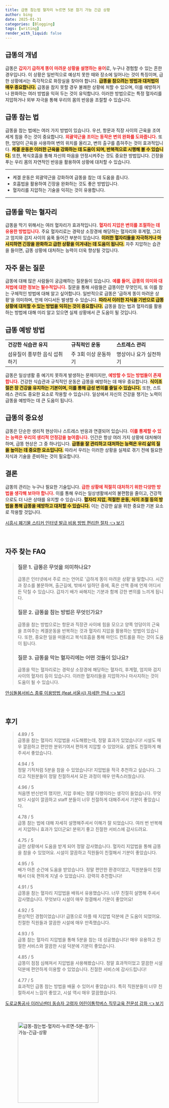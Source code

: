 ```yaml
---
title: 급똥 참는법 혈자리 누르면 5분 참기 가능 긴급 상황
author: bing
date: 2025-01-31
categories: [Blogging]
tags: [writing]
render_with_liquid: false
---
```



<h2 id='급똥의_개념'>급똥의 개념</h2>

<p>급똥은 <b><span style="color: #ee2323;">갑자기 급하게 똥이 마려운 상황을 설명하는 용어</span></b>로, 누구나 경험할 수 있는 흔한 경우입니다. 이 상황은 일반적으로 예상치 못한 때와 장소에 일어나는 것이 특징이며, 급한 상황에서는 즉각적으로 화장실을 찾아야 합니다. <b><span style="background-color: #ffe066;">급똥을 참으려는 방법과 대처법이 매우 중요합니다.</span></b> 급똥을 참지 못할 경우 불쾌한 상황에 처할 수 있으며, 이를 예방하거나 완화하는 여러 방법을 익혀 두는 것이 유익합니다. 이러한 방법으로는 특정 혈자리를 지압하거나 외부 자극을 통해 우리의 몸의 반응을 조절할 수 있습니다. </p>

<h2 id='급똥_참는_법'>급똥 참는 법</h2>

<p>급똥을 참는 법에는 여러 가지 방법이 있습니다. 우선, 항문과 직장 사이의 근육을 조여 세게 힘을 주는 것이 중요합니다. <b><span style="color: #ee2323;">외괄약근을 조이는 동작은 변의 완화를 도와줍니다.</span></b> 또한, 엉덩이 근육을 사용하여 변의 위치를 올리고, 변의 출구를 좁혀주는 것이 효과적입니다. <b><span style="background-color: #ffe066;">케겔 운동은 이러한 근육을 강화하는 데 도움이 되며, 반복적으로 시행해 볼 수 있습니다.</span></b> 또한, 복식호흡을 통해 자신의 마음을 안정시켜주는 것도 중요한 방법입니다. 긴장을 푸는 우리 몸의 자연적인 반응을 활용하여 상황에 대처할 수 있습니다.</p>

<hr />

<ul>
    <li>케겔 운동은 외괄약근을 강화하여 급똥을 참는 데 도움을 줍니다.</li>
    <li>호흡법을 활용하여 긴장을 완화하는 것도 좋은 방법입니다.</li>
    <li>혈자리를 지압하는 기술을 익히는 것이 유용합니다.</li>
</ul>

<hr />

<h2 id='급똥을_막는_혈자리'>급똥을 막는 혈자리</h2>

<p>급똥을 막기 위해서는 여러 혈자리가 효과적입니다. <b><span style="color: #ee2323;">혈자리 지압은 변의를 조절하는 데 유용한 방법입니다.</span></b> 주요 혈자리로는 경락상 소장경에 해당하는 혈자리와 후계혈, 그리고 엄지와 검지 사이의 움푹 들어간 부분이 있습니다. <b><span style="background-color: #ffe066;">이러한 혈자리들을 자극하거나 마사지하면 긴장을 완화하고 급한 상황을 이겨내는 데 도움이 됩니다.</span></b> 자주 지압하는 습관을 들이면, 급똥 상황에 대처하는 능력이 더욱 향상될 것입니다.</p>

<h2 id='자주_묻는_질문'>자주 묻는 질문</h2>

<p>급똥에 대해 많은 사람들이 궁금해하는 질문들이 있습니다. <b><span style="color: #ee2323;">예를 들어, 급똥의 의미와 대처법에 대한 정보는 필수적입니다.</span></b> 질문을 통해 사람들은 급똥이란 무엇인지, 또 이를 참는 구체적인 방법에 대해 알고 싶어합니다. 일반적으로 급똥은 '급하게 똥이 마려운 상황'을 의미하며, 언제 어디서든 발생할 수 있습니다. <b><span style="background-color: #ffe066;">따라서 이러한 지식을 기반으로 급똥 상황에 대처할 수 있는 방법을 익히는 것이 중요합니다.</span></b> 급똥을 참는 법과 혈자리를 활용하는 방법에 대해 미리 알고 있으면 실제 상황에서 큰 도움이 될 것입니다.</p>

<h2 id='급똥_예방_방법'>급똥 예방 방법</h2>

<table>
    <tr>
        <td><b>건강한 식습관 유지</b></td>
        <td><b>규칙적인 운동</b></td>
        <td><b>스트레스 관리</b></td>
    </tr>
    <tr>
        <td>섬유질이 풍부한 음식 섭취하기</td>
        <td>주 3회 이상 운동하기</td>
        <td>명상이나 요가 실천하기</td>
    </tr>
</table>

<p>급똥은 일상생활 중 예기치 못하게 발생하는 문제이지만, <b><span style="color: #ee2323;">예방할 수 있는 방법들이 존재합니다.</span></b> 건강한 식습관과 규칙적인 운동은 급똥을 예방하는 데 매우 중요합니다. <b><span style="background-color: #ffe066;">식이조절은 장 건강을 유지하는 기본이며, 이를 통해 급성 변의를 줄일 수 있습니다.</span></b> 또한, 스트레스 관리도 중요한 요소로 작용할 수 있습니다. 일상에서 자신의 건강을 챙기는 노력이 급똥을 예방하는 데 큰 도움이 됩니다.</p>

<h2 id='급똥의_중요성'>급똥의 중요성</h2>

<p>급똥은 단순한 생리적 현상이나 스트레스 반응과 연결되어 있습니다. <b><span style="color: #ee2323;">이를 통제할 수 있는 능력은 우리의 생리적 안정감을 높여줍니다.</span></b> 인간은 항상 여러 가지 상황에 대처해야 하며, 급똥 현상은 그 중 하나입니다. <b><span style="background-color: #ffe066;">급똥을 잘 관리하고 대처하는 능력은 우리 삶의 질을 높이는 데 중요한 요소입니다.</span></b> 따라서 우리는 이러한 상황을 실제로 겪기 전에 필요한 지식과 기술을 준비하는 것이 필요합니다.</p>

<h2 id='결론'>결론</h2>

<p>급똥의 관리는 누구나 필요한 기술입니다. <b><span style="color: #ee2323;">급한 상황에 적절히 대처하기 위한 다양한 방법을 생각해 보아야 합니다.</span></b> 이를 통해 우리는 일상생활에서의 불편함을 줄이고, 건강적으로도 더 나은 상태를 유지할 수 있습니다. <b><span style="background-color: #ffe066;">혈자리 지압, 적절한 운동, 식이 조절 등의 방법을 통해 급똥을 예방하고 대처할 수 있습니다.</span></b> 이는 건강한 삶을 위한 중요한 기본 요소로 작용할 것입니다.</p>


<p><a class="click-button" title="시흥시 폐기물 스티커 인터넷 발급 비용 방법 편리한 절차" href="https://yellowplanner.github.io/posts/%EC%8B%9C%ED%9D%A5%EC%8B%9C-%ED%8F%90%EA%B8%B0%EB%AC%BC-%EC%8A%A4%ED%8B%B0%EC%BB%A4-%EC%9D%B8%ED%84%B0%EB%84%B7-%EB%B0%9C%EA%B8%89-%EB%B9%84%EC%9A%A9-%EB%B0%A9%EB%B2%95-%ED%8E%B8%EB%A6%AC%ED%95%9C-%EC%A0%88%EC%B0%A8/" rel="dofollow">시흥시 폐기물 스티커 인터넷 발급 비용 방법 편리한 절차 👈 보기</a></p><br>
<h2 id='자주_찾는_FAQ'>자주 찾는 FAQ</h2>
<div itemscope="" itemtype="https://schema.org/FAQPage"> 
<blockquote> 
<div itemscope="" itemprop="mainEntity" itemtype="https://schema.org/Question"> 
<h3 itemprop="name">질문 1. 급똥은 무엇을 의미하나요?</h3> 
<div itemscope="" itemprop="acceptedAnswer" itemtype="https://schema.org/Answer"> 
<span itemprop="text"> 
<p>급똥은 인터넷에서 주로 쓰는 언어로 '급하게 똥이 마려운 상황'을 말합니다. 시간과 장소를 불문하며, 출근길에, 밖에서 일하던 중에, 혹은 산책 중에 언제 어디서든 닥칠 수 있습니다. 갑자기 배가 싸해지는 기분과 함께 강한 변의를 느끼게 됩니다.</p> 
</span> 
</div> 
</div> 

<div itemscope="" itemprop="mainEntity" itemtype="https://schema.org/Question"> 
<h3 itemprop="name">질문 2. 급똥을 참는 방법은 무엇인가요?</h3> 
<div itemscope="" itemprop="acceptedAnswer" itemtype="https://schema.org/Answer"> 
<span itemprop="text"> 
<p>급똥을 참는 방법으로는 항문과 직장관 사이에 힘을 모으고 양쪽 엉덩이의 근육을 조여주는 케겔운동을 반복하는 것과 혈자리 지압을 활용하는 방법이 있습니다. 또한, 중요한 일을 떠올리고 복식호흡을 통해 마인드 컨트롤을 하는 것이 도움이 됩니다.</p> 
</span> 
</div> 
</div> 

<div itemscope="" itemprop="mainEntity" itemtype="https://schema.org/Question"> 
<h3 itemprop="name">질문 3. 급똥을 막는 혈자리에는 어떤 것들이 있나요?</h3> 
<div itemscope="" itemprop="acceptedAnswer" itemtype="https://schema.org/Answer"> 
<span itemprop="text"> 
<p>급똥을 막는 혈자리로는 경락상 소장경에 해당하는 혈자리, 후계혈, 엄지와 검지 사이의 혈자리 등이 있습니다. 이러한 혈자리들을 지압하거나 마사지하는 것이 도움이 될 수 있습니다.</p> 
</span> 
</div> 
</div> 
</blockquote> 
</div>
<p><a class="click-button" title="안심돌봄서비스 종류 이용방법 (feat.서울시) 자세한 안내" href="https://yellowplanner.github.io/posts/%EC%95%88%EC%8B%AC%EB%8F%8C%EB%B4%84%EC%84%9C%EB%B9%84%EC%8A%A4-%EC%A2%85%EB%A5%98-%EC%9D%B4%EC%9A%A9%EB%B0%A9%EB%B2%95-(feat.%EC%84%9C%EC%9A%B8%EC%8B%9C)-%EC%9E%90%EC%84%B8%ED%95%9C-%EC%95%88%EB%82%B4/" rel="dofollow">안심돌봄서비스 종류 이용방법 (feat.서울시) 자세한 안내 👈 보기</a></p><br>
<h2 id='후기'>후기</h2>
<div itemscope itemtype="https://schema.org/Product">
  <blockquote>
  <div itemprop="review" itemscope itemtype="https://schema.org/Review">
      <div itemprop="reviewRating" itemscope itemtype="https://schema.org/Rating"> <span itemprop="ratingValue">4.89</span> / <span itemprop="bestRating">5</span> </div>
      <span itemprop="reviewBody">급똥을 참는 혈자리 지압법을 시도해봤는데, 정말 효과가 있었습니다! 시설도 매우 깔끔하고 편안한 분위기여서 편하게 지압할 수 있었어요. 설명도 친절하게 해주셔서 좋았습니다.</span>
  </div>
  <br>
  <div itemprop="review" itemscope itemtype="https://schema.org/Review">
      <div itemprop="reviewRating" itemscope itemtype="https://schema.org/Rating"> <span itemprop="ratingValue">4.94</span> / <span itemprop="bestRating">5</span> </div>
      <span itemprop="reviewBody">정말 기적처럼 5분을 참을 수 있었습니다! 지압법을 적극 추천하고 싶습니다. 그리고 직원분들이 정말 친절하셔서 모든 과정이 매우 만족스러웠습니다.</span>
  </div>
  <br>
  <div itemprop="review" itemscope itemtype="https://schema.org/Review">
      <div itemprop="reviewRating" itemscope itemtype="https://schema.org/Rating"> <span itemprop="ratingValue">4.96</span> / <span itemprop="bestRating">5</span> </div>
      <span itemprop="reviewBody">처음엔 반신반의 했지만, 지압 후에는 정말 다행이라는 생각이 들었습니다. 무엇보다 시설이 깔끔하고 staff 분들이 너무 친절하게 대해주셔서 기분이 좋았습니다.</span>
  </div>
  <br>
  <div itemprop="review" itemscope itemtype="https://schema.org/Review">
      <div itemprop="reviewRating" itemscope itemtype="https://schema.org/Rating"> <span itemprop="ratingValue">4.78</span> / <span itemprop="bestRating">5</span> </div>
      <span itemprop="reviewBody">급똥 참는 법에 대해 자세히 설명해주셔서 이해가 잘 되었습니다. 여러 번 반복해서 지압하니 효과가 있더군요! 분위기 좋고 친절한 서비스에 감사드려요.</span>
  </div>
  <br>
  <div itemprop="review" itemscope itemtype="https://schema.org/Review">
      <div itemprop="reviewRating" itemscope itemtype="https://schema.org/Rating"> <span itemprop="ratingValue">4.75</span> / <span itemprop="bestRating">5</span> </div>
      <span itemprop="reviewBody">급한 상황에서 도움을 받게 되어 정말 감사했습니다. 혈자리 지압법을 통해 급똥을 참을 수 있었어요. 시설이 깔끔하고 직원들이 친절해서 기분이 좋았습니다.</span>
  </div>
  <br>
  <div itemprop="review" itemscope itemtype="https://schema.org/Review">
      <div itemprop="reviewRating" itemscope itemtype="https://schema.org/Rating"> <span itemprop="ratingValue">4.95</span> / <span itemprop="bestRating">5</span> </div>
      <span itemprop="reviewBody">배가 아픈 순간에 도움을 받았습니다. 정말 편안한 환경이었고, 직원분들이 친절해서 더욱 편하게 지낼 수 있었습니다. 강력히 추천합니다!</span>
  </div>
  <br>
  <div itemprop="review" itemscope itemtype="https://schema.org/Review">
      <div itemprop="reviewRating" itemscope itemtype="https://schema.org/Rating"> <span itemprop="ratingValue">4.91</span> / <span itemprop="bestRating">5</span> </div>
      <span itemprop="reviewBody">급똥을 참는 혈자리 지압법을 배워서 유용했습니다. 너무 친절히 설명해 주셔서 감사했습니다. 무엇보다 시설이 매우 청결해서 기분이 좋았어요!</span>
  </div>
  <br>
  <div itemprop="review" itemscope itemtype="https://schema.org/Review">
      <div itemprop="reviewRating" itemscope itemtype="https://schema.org/Rating"> <span itemprop="ratingValue">4.92</span> / <span itemprop="bestRating">5</span> </div>
      <span itemprop="reviewBody">환상적인 경험이었습니다! 급똥으로 아플 때 지압법 덕분에 큰 도움이 되었어요. 친절한 직원들과 깔끔한 시설에 매우 만족했습니다.</span>
  </div>
  <br>
  <div itemprop="review" itemscope itemtype="https://schema.org/Review">
      <div itemprop="reviewRating" itemscope itemtype="https://schema.org/Rating"> <span itemprop="ratingValue">4.93</span> / <span itemprop="bestRating">5</span> </div>
      <span itemprop="reviewBody">급똥 참는 혈자리 지압법을 통해 5분을 참는 데 성공했습니다! 매우 유용하고 친절한 서비스와 깔끔한 시설 덕분에 기분이 좋았습니다.</span>
  </div>
  <br>
  <div itemprop="review" itemscope itemtype="https://schema.org/Review">
      <div itemprop="reviewRating" itemscope itemtype="https://schema.org/Rating"> <span itemprop="ratingValue">4.85</span> / <span itemprop="bestRating">5</span> </div>
      <span itemprop="reviewBody">급똥이 점점 심해져서 지압법을 사용해봤습니다. 정말 효과적이었고 깔끔한 시설 덕분에 편안하게 이용할 수 있었습니다. 친절한 서비스에 감사드립니다!</span>
  </div>
  <br>
  <div itemprop="review" itemscope itemtype="https://schema.org/Review">
      <div itemprop="reviewRating" itemscope itemtype="https://schema.org/Rating"> <span itemprop="ratingValue">4.77</span> / <span itemprop="bestRating">5</span> </div>
      <span itemprop="reviewBody">효과적인 급똥 참는 방법을 배울 수 있어서 좋았습니다. 특히 직원분들이 너무 친절하셔서 느낌이 좋았고, 시설 역시 매우 깔끔했습니다.</span>
  </div>
  </blockquote>
</div>
<p><a class="click-button" title="도로교통공사 이러닝센터 동승자 고령자 어린이통학버스 직무교육 전문성 강화" href="https://yellowplanner.github.io/posts/%EB%8F%84%EB%A1%9C%EA%B5%90%ED%86%B5%EA%B3%B5%EC%82%AC-%EC%9D%B4%EB%9F%AC%EB%8B%9D%EC%84%BC%ED%84%B0-%EB%8F%99%EC%8A%B9%EC%9E%90-%EA%B3%A0%EB%A0%B9%EC%9E%90-%EC%96%B4%EB%A6%B0%EC%9D%B4%ED%86%B5%ED%95%99%EB%B2%84%EC%8A%A4-%EC%A7%81%EB%AC%B4%EA%B5%90%EC%9C%A1-%EC%A0%84%EB%AC%B8%EC%84%B1-%EA%B0%95%ED%99%94/" rel="dofollow">도로교통공사 이러닝센터 동승자 고령자 어린이통학버스 직무교육 전문성 강화 👈 보기</a></p><br>
<figure class="image"><img src="https://yellowplanner.github.io/assets/img/thumbnail/급똥-참는법-혈자리-누르면-5분-참기-가능-긴급-상황.webp" alt="급똥-참는법-혈자리-누르면-5분-참기-가능-긴급-상황" width="256" height="256"></figure>
